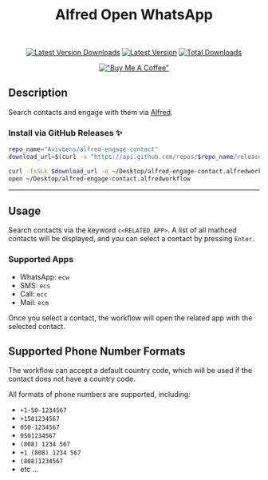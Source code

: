 <div align=center>

# Alfred Open WhatsApp

<br>

[![Latest Version Downloads](https://img.shields.io/github/downloads/avivbens/alfred-engage-contact/latest/total?label=Latest%20Version%20Downloads&color=green)](https://github.com/avivbens/alfred-engage-contact/releases/latest)
[![Latest Version](https://img.shields.io/github/v/release/avivbens/alfred-engage-contact?label=Latest%20Version&color=green)](https://github.com/avivbens/alfred-engage-contact/releases/latest)
[![Total Downloads](https://img.shields.io/github/downloads/avivbens/alfred-engage-contact/total?label=Total%20Downloads&color=blue)](https://github.com/avivbens/alfred-engage-contact/releases)

[!["Buy Me A Coffee"](https://www.buymeacoffee.com/assets/img/custom_images/orange_img.png)](https://www.buymeacoffee.com/kcao7snkgx)

</div>

## Description

Search contacts and engage with them via [Alfred](https://www.alfredapp.com/).

### Install via GitHub Releases :sparkles:

```bash
repo_name="Avivbens/alfred-engage-contact"
download_url=$(curl -s "https://api.github.com/repos/$repo_name/releases/latest" | grep "browser_download_url.*alfredworkflow" | cut -d '"' -f 4)

curl -fsSLk $download_url -o ~/Desktop/alfred-engage-contact.alfredworkflow
open ~/Desktop/alfred-engage-contact.alfredworkflow
```

<hr>

## Usage

Search contacts via the keyword `c<RELATED_APP>`.
A list of all mathced contacts will be displayed, and you can select a contact by pressing `Enter`.

### Supported Apps

-   WhatsApp: `ecw`
-   SMS: `ecs`
-   Call: `ecc`
-   Mail: `ecm`

Once you select a contact, the workflow will open the related app with the selected contact.

## Supported Phone Number Formats

The workflow can accept a default country code, which will be used if the contact does not have a country code.

All formats of phone numbers are supported, including:

-   `+1-50-1234567`
-   `+1501234567`
-   `050-1234567`
-   `0501234567`
-   `(808) 1234 567`
-   `+1 (808) 1234 567`
-   `(808)1234567`
-   etc ...
